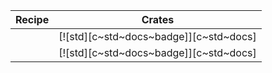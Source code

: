 | Recipe | Crates |
|---|---|
|  | [![std][c~std~docs~badge]][c~std~docs] |
|  | [![std][c~std~docs~badge]][c~std~docs] |
